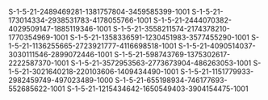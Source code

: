 S-1-5-21-2489469281-1381757804-3459585399-1001
S-1-5-21-173014334-2938531783-4178055766-1001
S-1-5-21-2444070382-4029509147-1885119346-1001
S-1-5-21-3558211574-2174378210-1770354969-1001
S-1-5-21-1358336591-1230451983-3577455290-1001
S-1-5-21-1136255665-2723921777-4116698518-1001
S-1-5-21-4090514037-3030111546-2899072446-1001
S-1-5-21-598743769-1375302617-2222587370-1001
S-1-5-21-3572953563-2773673904-486263053-1001
S-1-5-21-3021640218-220103606-1409434490-1001
S-1-5-21-1151779933-2982459749-497023489-1000
S-1-5-21-655198934-746177693-552685622-1001
S-1-5-21-1215434642-1650549403-3904154475-1001
